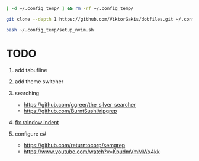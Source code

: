 ```bash
[ -d ~/.config_temp/ ] && rm -rf ~/.config_temp/

git clone --depth 1 https://github.com/ViktorGakis/dotfiles.git ~/.config_temp/

bash ~/.config_temp/setup_nvim.sh
```

# TODO

1. add tabufline
1. add theme switcher
1. searching
   - https://github.com/ggreer/the_silver_searcher
   - https://github.com/BurntSushi/ripgrep
1. [fix raindow indent](https://github.com/TheGLander/indent-rainbowline.nvim/issues/1)
1. configure c#

   - https://github.com/returntocorp/semgrep
   - https://www.youtube.com/watch?v=KpudmVmMWx4kk
